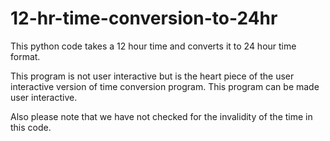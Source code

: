 # 12-hr-time-conversion-to-24hr
This python code takes a 12 hour time and converts it to 24 hour time format.

This program is not user interactive but is the heart piece of the user interactive version of time conversion program.
This program can be made user interactive.

Also please note that we have not checked for the invalidity of the time in this code.
